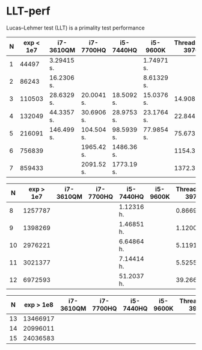 # LLT-perf

Lucas–Lehmer test (LLT) is a primality test performance

| N | exp < 1e7 | i7-3610QM   |   i7-7700HQ  |  i5-7440HQ  |  i5-9600K    | Threadripper 3970X |    i7-11800H     |
|---|-----------|-------------|--------------|-------------|--------------|--------------------|------------------|
| 1 |   44497   |   3.29415 s.|              |             |   1.74971 s. |                    |                  |
| 2 |   86243   |  16.2306 s. |              |             |   8.61329 s. |                    |    6.529 s.      |
| 3 |  110503   |  28.6329 s. |   20.0041 s. | 18.5092 s.  |  15.0376 s.  |    14.9083 s.      |   11.876 s.      |
| 4 |  132049   |  44.3357 s. |   30.6906 s. | 28.9753 s.  |  23.1764 s.  |    22.8448 s.      |   18.206 s.      |
| 5 |  216091   | 146.499 s.  |  104.504 s.  | 98.5939 s.  |  77.9854 s.  |    75.6733 s.      |   60.235 s.      |
| 6 |  756839   |             | 1965.42 s.   | 1486.36 s.  |              |  1154.37 s.        |  866.485 s.      |
| 7 |  859433   |             | 2091.52 s.   | 1773.19 s.  |              |  1372.37 s.        | 1046.464 s.      |


| N | exp > 1e7 | i7-3610QM   |   i7-7700HQ  |  i5-7440HQ  |  i5-9600K    | Threadripper 3970X |    i7-11800H     |
|---|-----------|-------------|--------------|-------------|--------------|--------------------|------------------|
| 8 | 1257787   |             |              | 1.12316 h.  |              |  0.866907 h.       |                  |
| 9 | 1398269   |             |              | 1.46851 h.  |              |  1.12004 h.        |                  |
|10 | 2976221   |             |              | 6.64864 h.  |              |  5.11919 h.        |                  |
|11 | 3021377   |             |              | 7.14414 h.  |              |  5.52554 h.        |                  |
|12 | 6972593   |             |              | 51.2037 h.  |              |  39.2661 h.        |  27.75(3) h.     |

| N | exp > 1e8 | i7-3610QM   |   i7-7700HQ  |  i5-7440HQ  |  i5-9600K    | Threadripper 3970X |    i7-11800H     |
|---|-----------|-------------|--------------|-------------|--------------|--------------------|------------------|
|13 | 13466917  |             |              |             |              |                    |                  |
|14 | 20996011  |             |              |             |              |                    |                  |
|15 | 24036583  |             |              |             |              |                    |                  |

